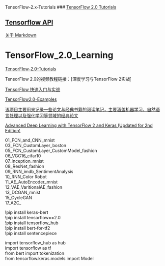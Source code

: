 
TensorFlow-2.x-Tutorials ### [TensorFlow 2.0 Tutorials]()














## [Tensorflow API](https://www.tensorflow.org/api_docs/python/tf/transpose)

[关于 Markdown](https://xianbai.me/learn-md/article/syntax/paragraphs-and-line-breaks.html)  

# TensorFlow_2.0_Learning  

[TensorFlow-2.0-Tutorials](https://github.com/dragen1860/TensorFlow-2.x-Tutorials)  

TensorFlow 2.0的视频教程链接：[深度学习与TensorFlow 2实战]  

[TensorFlow 快速入门与实战](https://github.com/DjangoPeng/tensorflow-101)  
 
[TensorFlow2.0-Examples](https://github.com/YunYang1994/TensorFlow2.0-Examples)  
 
 [该项目主要用来记录一些论文与经典书籍的阅读笔记，主要涵盖机器学习、自然语言处理以及强化学习等领域的经典论文](https://github.com/NELSONZHAO/paper-learning-and-notes)  

[Advanced Deep Learning with TensorFlow 2 and Keras (Updated for 2nd Edition)](https://github.com/PacktPublishing/Advanced-Deep-Learning-with-Keras)



01_FCN_and_CNN_mnist  
03_FCN_CustomLayer_boston  
05_FCN_CustomLayer_CustomModel_fashion  
06_VGG16_cifar10  
07_Inception_mnist  
08_ResNet_fashion  
09_RNN_imdb_SentimentAnalysis  
10_RNN_Color Robot  
11_AE_AutoEncoder_mnist  
12_VAE_VaritionalAE_fashion  
13_DCGAN_mnist  
15_CycleGAN  
17_A2C_  





!pip install keras-bert  
!pip install tensorflow==2.0  
!pip install tensorflow_hub  
!pip install bert-for-tf2  
!pip install sentencepiece  


import tensorflow_hub as hub  
import tensorflow as tf  
from bert import tokenization  
from tensorflow.keras.models import Model   
